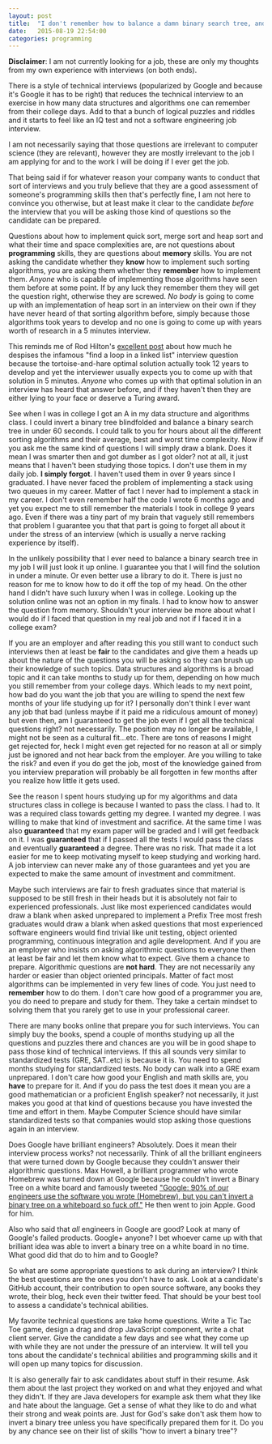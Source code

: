 ```yaml
---
layout: post
title:  "I don't remember how to balance a damn binary search tree, and that's perfectly OK"
date:   2015-08-19 22:54:00
categories: programming
---
```

**Disclaimer**: I am not currently looking for a job, these are only my thoughts from my own experience with interviews (on both ends).

There is a style of technical interviews (popularized by Google and because it's Google it has to be right) that reduces the technical interview to an exercise in how many data structures and algorithms one can remember from their college days. Add to that a bunch of logical puzzles and riddles and it starts to feel like an IQ test and not a software engineering job interview.

I am not necessarily saying that those questions are irrelevant to computer science (they are relevant), however they are mostly irrelevant to the job I am applying for and to the work I will be doing if I ever get the job.

That being said if for whatever reason your company wants to conduct that sort of interviews and you truly believe that they are a good assessment of someone's programming skills then that's perfectly fine, I am not here to convince you otherwise, but at least make it clear to the candidate *before* the interview that you will be asking those kind of questions so the candidate can be prepared.

Questions about how to implement quick sort, merge sort and heap sort and what their time and space complexities are, are not questions about **programming** skills, they are questions about **memory** skills. You are not asking the candidate whether they **know** how to implement such sorting algorithms, you are asking them whether they **remember** how to implement them. *Anyone* who is capable of implementing those algorithms have seen them before at some point. If by any luck they remember them they will get the question right, otherwise they are screwed. *No body* is going to come up with an implementation of heap sort in an interview on their own if they have never heard of that sorting algorithm before, simply because those algorithms took years to develop and no one is going to come up with years worth of research in a 5 minutes interview.

This reminds me of Rod Hilton's <a href="http://www.nomachetejuggling.com/2014/06/24/the-worst-programming-interview-question">excellent post</a> about how much he despises the infamous "find a loop in a linked list" interview question because the tortoise-and-hare optimal solution actually took 12 years to develop and yet the interviewer usually expects you to come up with that solution in 5 minutes. *Anyone* who comes up with that optimal solution in an interview has heard that answer before, and if they haven't then they are either lying to your face or deserve a Turing award.

See when I was in college I got an A in my data structure and algorithms class. I could invert a binary tree blindfolded and balance a binary search tree in under 60 seconds. I could talk to you for hours about all the different sorting algorithms and their average, best and worst time complexity. Now if you ask me the same kind of questions I will simply draw a blank. Does it mean I was smarter then and got dumber as I got older? not at all, it just means that I haven't been studying those topics. I don't use them in my daily job. **I simply forgot**. I haven't used them in over 9 years since I graduated. I have never faced the problem of implementing a stack using two queues in my career. Matter of fact I never had to implement a stack in my career. I don't even remember half the code I wrote 6 months ago and yet you expect me to still remember the materials I took in college 9 years ago. Even if there was a tiny part of my brain that vaguely still remembers that problem I guarantee you that that part is going to forget all about it under the stress of an interview (which is usually a nerve racking experience by itself).

In the unlikely possibility that I ever need to balance a binary search tree in my job I will just look it up online. I guarantee you that I will find the solution in under a minute. Or even better use a library to do it. There is just no reason for me to know how to do it off the top of my head. On the other hand I didn't have such luxury when I was in college. Looking up the solution online was not an option in my finals. I had to know how to answer the question from memory. Shouldn't your interview be more about what I would do if I faced that question in my real job and not if I faced it in a college exam?


If you are an employer and after reading this you still want to conduct such interviews then at least be **fair** to the candidates and give them a heads up about the nature of the questions you will be asking so they can brush up their knowledge of such topics. Data structures and algorithms is a broad topic and it can take months to study up for them, depending on how much you still remember from your college days. Which leads to my next point, how bad do you want the job that you are willing to spend the next few months of your life studying up for it? I personally don't think I ever want any job that bad (unless maybe if it paid me a ridiculous amount of money) but even then, am I guaranteed to get the job even if I get all the technical questions right? not necessarily. The position may no longer be available, I might not be seen as a cultural fit...etc. There are tons of reasons I might get rejected for, heck I might even get rejected for no reason at all or simply just be ignored and not hear back from the employer. Are you willing to take the risk? and even if you do get the job, most of the knowledge gained from you interview preparation will probably be all forgotten in few months after you realize how little it gets used.

See the reason I spent hours studying up for my algorithms and data structures class in college is because I wanted to pass the class. I had to. It was a required class towards getting my degree. I wanted my degree. I was willing to make that kind of investment and sacrifice. At the same time I was also **guaranteed** that my exam paper will be graded and I will get feedback on it. I was **guaranteed** that if I passed all the tests I would pass the class and eventually **guaranteed** a degree. There was no risk. That made it a lot easier for me to keep motivating myself to keep studying and working hard. A job interview can never make any of those guarantees and yet you are expected to make the same amount of investment and commitment.

Maybe such interviews are fair to fresh graduates since that material is supposed to be still fresh in their heads but it is absolutely not fair to experienced professionals. Just like most experienced candidates would draw a blank when asked unprepared to implement a Prefix Tree most fresh graduates would draw a blank when asked questions that most experienced software engineers would find trivial like unit testing, object oriented programming, continuous integration and agile development. And if you are an employer who insists on asking algorithmic questions to everyone then at least be fair and let them know what to expect. Give them a chance to prepare. Algorithmic questions are **not hard**. They are not necessarily any harder or easier than object oriented principals. Matter of fact most algorithms can be implemented in very few lines of code. You just need to **remember** how to do them. I don't care how good of a programmer you are, you do need to prepare and study for them. They take a certain mindset to solving them that you rarely get to use in your professional career.

There are many books online that prepare you for such interviews. You can simply buy the books, spend a couple of months studying up all the questions and puzzles there and chances are you will be in good shape to pass those kind of technical interviews. If this all sounds very similar to standardized tests (GRE, SAT..etc) is because it is. You need to spend months studying for standardized tests. No body can walk into a GRE exam unprepared. I don't care how good your English and math skills are, you **have** to prepare for it. And if you do pass the test does it mean you are a good mathematician or a proficient English speaker? not necessarily, it just makes you good at that kind of questions because you have invested the time and effort in them. Maybe Computer Science should have similar standardized tests so that companies would stop asking those questions again in an interview.

Does Google have brilliant engineers? Absolutely. Does it mean their interview process works? not necessarily. Think of all the brilliant engineers that were turned down by Google because they couldn't answer their algorithmic questions. Max Howell, a brilliant programmer who wrote Homebrew was turned down at Google because he couldn't invert a Binary Tree on a white board and famously tweeted <a href="https://twitter.com/mxcl/status/608682016205344768">"Google: 90% of our engineers use the software you wrote (Homebrew), but you can't invert a binary tree on a whiteboard so fuck off."</a> He then went to join Apple. Good for him.

Also who said that *all* engineers in Google are good? Look at many of Google's failed products. Google+ anyone? I bet whoever came up with that brilliant idea was able to invert a binary tree on a white board in no time. What good did that do to him and to Google?

So what are some appropriate questions to ask during an interview? I think the best questions are the ones you don't have to ask. Look at a candidate's GitHub account, their contribution to open source software, any books they wrote, their blog, heck even their twitter feed. That should be your best tool to assess a candidate's technical abilities.


My favorite technical questions are take home questions. Write a Tic Tac Toe game, design a drag and drop JavaScript component, write a chat client server. Give the candidate a few days and see what they come up with while they are not under the pressure of an interview. It will tell you tons about the candidate's technical abilities and programming skills and it will open up many topics for discussion.

It is also generally fair to ask candidates about stuff in their resume. Ask them about the last project they worked on and what they enjoyed and what they didn't. If they are Java developers for example ask them what they like and hate about the language. Get a sense of what they like to do and what their strong and weak points are. Just for God's sake don't ask them how to invert a binary tree unless you have specifically prepared them for it. Do you by any chance see on their list of skills "how to invert a binary tree"?
